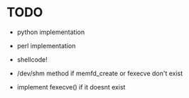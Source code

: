 # TODO

* python implementation
* perl implementation
* shellcode!

* /dev/shm method if memfd_create or fexecve don't exist
* implement fexecve() if it doesnt exist
 
